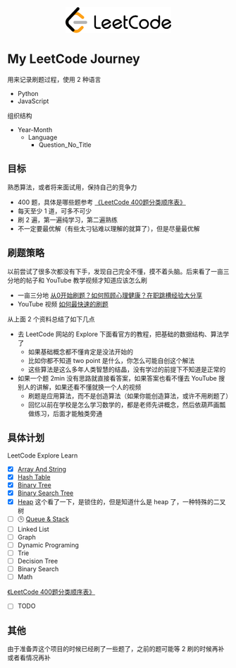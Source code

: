 <p align="center">
  <br>
  <br>
  <img src="assets/leetcode_logo.svg" width="240" alt="LeetCode Logo">
</p>

# My LeetCode Journey

用来记录刷题过程，使用 2 种语言

- Python
- JavaScript

组织结构

- Year-Month
  - Language
    - Question_No_Title

## 目标

熟悉算法，或者将来面试用，保持自己的竞争力

- 400 题，具体是哪些题参考 [《LeetCode 400题分类顺序表》](https://www.cspiration.com/#/leetcodeClassification)
- 每天至少 1 道，可多不可少
- 刷 2 遍，第一遍纯学习，第二遍熟练
- 不一定要最优解（有些太刁钻难以理解的就算了），但是尽量最优解

## 刷题策略

以前尝试了很多次都没有下手，发现自己完全不懂，摸不着头脑。后来看了一亩三分地的帖子和 YouTube 教学视频才知道应该怎么刷

- 一亩三分地 [从0开始刷题？如何照顾心理健康？在职跳槽经验大分享](https://www.1point3acres.com/bbs/thread-843904-1-1.html)
- YouTube 视频 [如何最快速的刷题](https://youtu.be/HlIu_kf_KH0)

从上面 2 个资料总结了如下几点

- 去 LeetCode 网站的 Explore 下面看官方的教程，把基础的数据结构、算法学了
  - 如果基础概念都不懂肯定是没法开始的
  - 比如你都不知道 two point 是什么，你怎么可能自创这个解法
  - 这些算法是这么多年人类智慧的结晶，没有学过的前提下不知道是正常的
- 如果一个题 2min 没有思路就直接看答案，如果答案也看不懂去 YouTube 搜别人的讲解，如果还看不懂就换一个人的视频
  - 刷题是应用算法，而不是创造算法（如果你能创造算法，或许不用刷题了）
  - 回忆以前在学校是怎么学习数学的，都是老师先讲概念，然后依葫芦画瓢做练习，后面才能触类旁通

## 具体计划

LeetCode Explore Learn

- [x]  [Array And String](https://leetcode.com/explore/learn/card/array-and-string/)
- [x]  [Hash Table](https://leetcode.com/explore/learn/card/hash-table/)
- [x]  [Binary Tree](https://leetcode.com/explore/learn/card/data-structure-tree/)
- [x]  [Binary Search Tree](https://leetcode.com/explore/learn/card/introduction-to-data-structure-binary-search-tree/)
- [x]  [Heap](https://leetcode.com/explore/learn/card/heap/) 这个看了一下，是锁住的，但是知道什么是 heap 了，一种特殊的二叉树
- [ ]  🕒 [Queue & Stack](https://leetcode.com/explore/learn/card/queue-stack/)
- [ ]  Linked List
- [ ]  Graph
- [ ]  Dynamic Programing
- [ ]  Trie
- [ ]  Decision Tree
- [ ]  Binary Search
- [ ]  Math

[《LeetCode 400题分类顺序表》](https://www.cspiration.com/#/leetcodeClassification)

- [ ] TODO

## 其他

由于准备弄这个项目的时候已经刷了一些题了，之前的题可能等 2 刷的时候再补或者看情况再补

